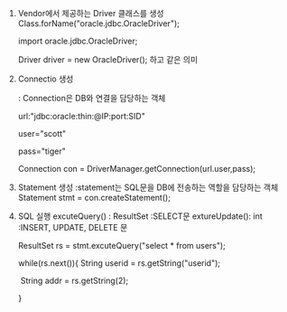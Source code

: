 1. Vendor에서 제공하는 Driver 클래스를 생성
   Class.forName("oracle.jdbc.OracleDriver");


   import oracle.jdbc.OracleDriver;

   Driver driver = new OracleDriver(); 하고 같은 의미

2. Connectio 생성

   : Connection은 DB와 연결을 담당하는 객체

   url:"jdbc:oracle:thin:@IP:port:SID"

   user="scott"

   pass="tiger"

   Connection con = DriverManager.getConnection(url.user,pass);

3. Statement 생성
   :statement는 SQL문을 DB에 전송하는 역할을 담당하는 객체
   Statement stmt = con.createStatement();

4. SQL 실행
   excuteQuery() : ResultSet
   :SELECT문
   extureUpdate(): int
   :INSERT, UPDATE, DELETE 문

   ResultSet  rs = stmt.excuteQuery("select * from users");

   while(rs.next()){
   	String userid = rs.getString("userid");

   ​	String addr = rs.getString(2);

   }

   